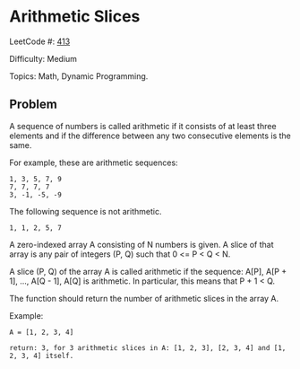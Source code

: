 # Arithmetic Slices

LeetCode #: [413](https://leetcode.com/problems/arithmetic-slices/)

Difficulty: Medium

Topics: Math, Dynamic Programming.

## Problem

A sequence of numbers is called arithmetic if it consists of at least three elements and if the difference between any two consecutive elements is the same.

For example, these are arithmetic sequences:

```text
1, 3, 5, 7, 9
7, 7, 7, 7
3, -1, -5, -9
```

The following sequence is not arithmetic.

```text
1, 1, 2, 5, 7
```

A zero-indexed array A consisting of N numbers is given. A slice of that array is any pair of integers (P, Q) such that 0 <= P < Q < N.

A slice (P, Q) of the array A is called arithmetic if the sequence:
A[P], A[P + 1], ..., A[Q - 1], A[Q] is arithmetic. In particular, this means that P + 1 < Q.

The function should return the number of arithmetic slices in the array A.

Example:

```text
A = [1, 2, 3, 4]

return: 3, for 3 arithmetic slices in A: [1, 2, 3], [2, 3, 4] and [1, 2, 3, 4] itself.
```
